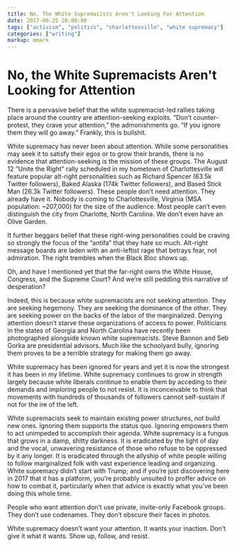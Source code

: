 ```yaml
---
title: No, The White Supremacists Aren't Looking For Attention
date: 2017-06-25 20:00:00
tags: ["activism", "politics", "charlottesville", "white supremacy"]
categories: ["writing"]
markup: mmark
---
```


# No, the White Supremacists Aren't Looking for Attention

There is a pervasive belief that the white supremacist-led rallies taking place around the country are attention-seeking exploits. “Don’t counter-protest, they crave your attention,” the admonishments go. “If you ignore them they will go away.”
Frankly, this is bullshit.

White supremacy has never been about attention. While some personalities may seek it to satisfy their egos or to grow their brands, there is no evidence that attention-seeking is the mission of these groups. The August 12 “Unite the Right” rally scheduled in my hometown of Charlottesville will feature popular alt-right personalities such as Richard Spencer (63.5k Twitter followers), Baked Alaska (174k Twitter followers), and Based Stick Man (26.3k Twitter followers). These people don’t need attention. They already have it. Nobody is coming to Charlottesville, Virginia (MSA population: ~207,000) for the size of the audience. Most people can’t even distinguish the city from Charlotte, North Carolina. We don’t even have an Olive Garden.

It further beggars belief that these right-wing personalities could be craving so strongly the focus of the “antifa” that they hate so much. Alt-right message boards are laden with an anti-leftist rage that betrays fear, not admiration. The right trembles when the Black Bloc shows up.

Oh, and have I mentioned yet that the far-right owns the White House, Congress, and the Supreme Court? And we’re still peddling this narrative of desperation?

Indeed, this is because white supremacists are not seeking attention. They are seeking hegemony. They are seeking the dominance of the other. They are seeking power on the backs of the labor of the marginalized. Denying attention doesn’t starve these organizations of access to power. Politicians in the states of Georgia and North Carolina have recently been photographed alongside known white supremacists. Steve Bannon and Seb Gorka are presidential advisors. Much like the schoolyard bully, ignoring them proves to be a terrible strategy for making them go away.

White supremacy has been ignored for years and yet it is now the strongest it has been in my lifetime. White supremacy continues to grow in strength largely because white liberals continue to enable them by acceding to their demands and imploring people to not resist. It is inconceivable to think that movements with hundreds of thousands of followers cannot self-sustain if not for the ire of the left.

White supremacists seek to maintain existing power structures, not build new ones. Ignoring them supports the status quo. Ignoring empowers them to act unimpeded to accomplish their agenda. White supremacy is a fungus that grows in a damp, shitty darkness. It is eradicated by the light of day and the vocal, unwavering resistance of those who refuse to be oppressed by it any longer. It is eradicated through the allyship of white people willing to follow marginalized folk with vast experience leading and organizing. White supremacy didn’t start with Trump; and if you’re just discovering here in 2017 that it has a platform, you’re probably unsuited to proffer advice on how to combat it, particularly when that advice is exactly what you’ve been doing this whole time.

People who want attention don’t use private, invite-only Facebook groups. They don’t use codenames. They don’t obscure their faces in photos.

White supremacy doesn’t want your attention. It wants your inaction. Don’t give it what it wants. Show up, follow, and resist.
